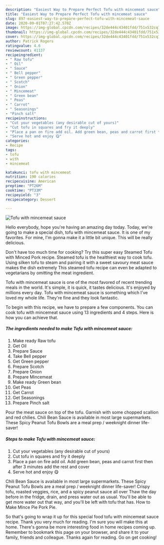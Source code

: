 ```yaml
---
description: "Easiest Way to Prepare Perfect Tofu with mincemeat sauce"
title: "Easiest Way to Prepare Perfect Tofu with mincemeat sauce"
slug: 897-easiest-way-to-prepare-perfect-tofu-with-mincemeat-sauce
date: 2020-09-01T07:27:42.578Z
image: https://img-global.cpcdn.com/recipes/32de444c43401fdd/751x532cq70/tofu-with-mincemeat-sauce-recipe-main-photo.jpg
thumbnail: https://img-global.cpcdn.com/recipes/32de444c43401fdd/751x532cq70/tofu-with-mincemeat-sauce-recipe-main-photo.jpg
cover: https://img-global.cpcdn.com/recipes/32de444c43401fdd/751x532cq70/tofu-with-mincemeat-sauce-recipe-main-photo.jpg
author: Patrick Rogers
ratingvalue: 4.6
reviewcount: 41137
recipeingredient:
- " Raw tofu"
- " Oil"
- " Sauce"
- " Bell pepper"
- " Green pepper"
- " Scotch"
- " Onion"
- " Mincemeat"
- " Green bean"
- " Peas"
- " Carrot"
- " Seasonings"
- "Pinch salt"
recipeinstructions:
- "Cut your vegetables (any desirable cut of yours)"
- "Cut tofu in squares and fry it deeply"
- "Place a pan on fire add oil. Add green bean, peas and carrot first then after 3 minutes add the rest and cover"
- "Serve hot and enjoy 😋"
categories:
- Recipe
tags:
- tofu
- with
- mincemeat

katakunci: tofu with mincemeat 
nutrition: 190 calories
recipecuisine: American
preptime: "PT26M"
cooktime: "PT33M"
recipeyield: "3"
recipecategory: Dessert

---
```



![Tofu with mincemeat sauce](https://img-global.cpcdn.com/recipes/32de444c43401fdd/751x532cq70/tofu-with-mincemeat-sauce-recipe-main-photo.jpg)

Hello everybody, hope you're having an amazing day today. Today, we're going to make a special dish, tofu with mincemeat sauce. It is one of my favorites. For mine, I'm gonna make it a little bit unique. This will be really delicious.

Don&#39;t have too much time for cooking? Try this super easy Steamed Tofu with Minced Pork recipe. Steamed tofu is the healthiest way to cook tofu. Using silken tofu to steam and pairing it with a sweet savoury meat sauce makes the dish extremely This steamed tofu recipe can even be adapted to vegetarians by omitting the meat ingredient.

Tofu with mincemeat sauce is one of the most favored of recent trending meals in the world. It's simple, it is quick, it tastes delicious. It's enjoyed by millions every day. Tofu with mincemeat sauce is something which I've loved my whole life. They're fine and they look fantastic.


To begin with this recipe, we have to prepare a few components. You can cook tofu with mincemeat sauce using 13 ingredients and 4 steps. Here is how you can achieve that.

<!--inarticleads1-->

##### The ingredients needed to make Tofu with mincemeat sauce:

1. Make ready  Raw tofu
1. Get  Oil
1. Prepare  Sauce
1. Take  Bell pepper
1. Get  Green pepper
1. Prepare  Scotch
1. Prepare  Onion
1. Prepare  Mincemeat
1. Make ready  Green bean
1. Get  Peas
1. Get  Carrot
1. Get  Seasonings
1. Prepare Pinch salt


Pour the meat sauce on top of the tofu. Garnish with some chopped scallion and red chilies. Chili Bean Sauce is available in most large supermarkets. These Spicy Peanut Tofu Bowls are a meal prep / weeknight dinner life-saver! 

<!--inarticleads2-->

##### Steps to make Tofu with mincemeat sauce:

1. Cut your vegetables (any desirable cut of yours)
1. Cut tofu in squares and fry it deeply
1. Place a pan on fire add oil. Add green bean, peas and carrot first then after 3 minutes add the rest and cover
1. Serve hot and enjoy 😋


Chili Bean Sauce is available in most large supermarkets. These Spicy Peanut Tofu Bowls are a meal prep / weeknight dinner life-saver! Crispy tofu, roasted veggies, rice, and a spicy peanut sauce all over Thaw the day before in the fridge, drain, and press water out as usual. You&#39;ll be able to get more water out that way, and you&#39;ll be left with tofu that has. How to Make Mince Pie Pork Pie. 

So that's going to wrap it up for this special food tofu with mincemeat sauce recipe. Thank you very much for reading. I'm sure you will make this at home. There's gonna be more interesting food in home recipes coming up. Remember to bookmark this page on your browser, and share it to your family, friends and colleague. Thanks again for reading. Go on get cooking!
